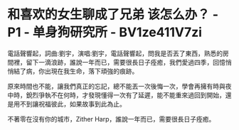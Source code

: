 # 和喜欢的女生聊成了兄弟 该怎么办？ - P1 - 单身狗研究所 - BV1ze411V7zi

電話聲響起，詞曲:劉宇，演唱:劉宇，電話聲響起，問我是否丟了東西，熟悉的房間裡，留下一滴浪跡，誰說一年而已，需要很長日子痊癒，我們愛過四季，回憶悄悄結了病，你出現在我生命，落下頑強的痕跡。

原來時間也不能，讓我們真正的忘記，總不能丟一次後悔一次，學會再擁有時與夜中時，銳烈爭執不在何時，才發現懂得一次有了延遲，能不能重來過回到開始，還是用不到讓祝福彼此，如果故事到此為止。

不著零在沒有你的城市，Zither Harp，誰說一年而已，需要很長日子痊癒。